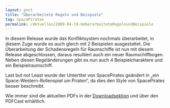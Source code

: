 ```yaml
---
layout: post
title: "Überarbeitete Regeln und Beispiele"
tag: SpacePirates
permalink: /Aktuelles/2009-04-19-UeberarbeiteteRegelnundBeispiele
---
```


In diesem Release wurde das Konfliktsystem nochmals überarbeitet, in diesem Zuge wurde es auch gleich mit 2 Beispielen ausgestattet. Die Überarbeitung der Schadensregeln für Raumschiffe ist nun mit diesem Release abgeschlossen, daraus resultiert auch ein neuer Raumschiffbogen. Neben diesen Regeländerungen gibt es nun auch 4 Beispielcharaktere und ein Beispielraumschiff.

Last but not Least wurde der Untertitel von SpacePirates geändert in &bdquo;ein Space-Western-Rollenspiel um Piraten&ldquo;, da dies den Style von SpacePirates besser beschreibt.

Wie immer sind die aktuellen PDFs in der [Downloadsektion](https://spacepirates.jcgames.de/Publikationen/) und über den PDFCast erhältlich.
